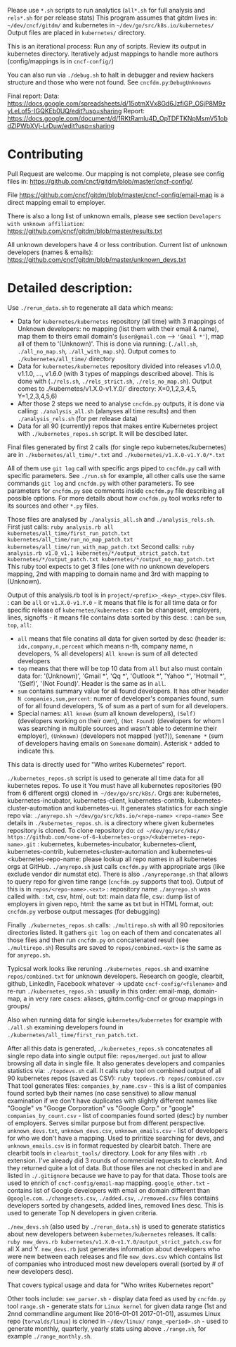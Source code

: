 Please use `*.sh` scripts to run analytics (`all*.sh` for full analysis and `rels*.sh` for per release stats)
This program assumes that gitdm lives in: `~/dev/cncf/gitdm/` and kubernetes in `~/dev/go/src/k8s.io/kubernetes/`
Output files are placed in `kubernetes/` directory.

This is an iterational process:
Run any of scripts. Review its output in kubernetes directory. Iteratively adjust mappings to handle more authors (config/mappings is in
`cncf-config/`)

You can also run via `./debug.sh` to halt in debugger and review hackers structure and those who were not found. See `cncfdm.py`:`DebugUnknowns`

Final report:
Data: https://docs.google.com/spreadsheets/d/15otmXVx8Gd6JzfiGP_OSjP8M9zyLeLof5-IGQKEb0UQ/edit?usp=sharing
Report: https://docs.google.com/document/d/1RKtRamlu4D_OpTDFTKNpMsmV51obdZlPWbXVj-LrDuw/edit?usp=sharing

# Contributing

Pull Request are welcome.
Our mapping is not complete, please see config files in: https://github.com/cncf/gitdm/blob/master/cncf-config/.

File https://github.com/cncf/gitdm/blob/master/cncf-config/email-map is a direct mapping email to employer.

There is also a long list of unknown emails, please see section `Developers with unknown affiliation`:
https://github.com/cncf/gitdm/blob/master/results.txt

All unknown developers have 4 or less contribution.
Current list of unknown developers (names & emails): https://github.com/cncf/gitdm/blob/master/unknown_devs.txt

# Detailed description:

Use `./rerun_data.sh` to regenerate all data which means:
- Data for `kubernetes/kubernetes` repository (all time) with 3 mappings of Unknown developers: no mapping (list them with their email & name), map them to theirs email domain's (`user@gmail.com` --> `'Gmail *'`), map all of them to '(Unknown)'. This is done via running: (`./all.sh`, `./all_no_map.sh`, `./all_with_map.sh`). Output comes to `./kubernetes/all_time/` directory
- Data for `kubernetes/kubernetes` repository divided into releases v1.0.0, v1.1.0, ..., v1.6.0 (with 3 types of mappings described above). This is done with (`./rels.sh`, `./rels_strict.sh`, `./rels_no_map.sh`). Output comes to ./kubernetes/v1.X.0-v1.Y.0/` directory: X=0,1,2,3,4,5, Y=1,2,3,4,5,6)
- After those 2 steps we need to analyse `cncfdm.py` outputs, it is done via calling: `./analysis_all.sh` (alanyses all time results) and then `./analysis_rels.sh` (for per release data)
- Data for all 90 (currently) repos that makes entire Kubernetes project with `./kubernetes_repos.sh` script. It will be descibed later.

Final files generated by first 2 calls (for single repo kubernetes/kubernetes) are in `./kubernetes/all_time/*.txt` and `./kubernetes/v1.X.0-v1.Y.0/*.txt`

All of them use `git log` call with specific args piped to `cncfdm.py` call with specific parameters. See `./run.sh` for example, all other calls use the same commands `git log` and `cncfdm.py` with other parameters.
To see parameters for `cncfdm.py` see comments inside `cncfdm.py` file describing all possible options. For more details about how `cncfdm.py` tool works refer to its sources and other `*.py` files.

Those files are analysed by `./analysis_all.sh` and `./analysis_rels.sh`. First just calls:
`ruby analysis.rb all kubernetes/all_time/first_run_patch.txt kubernetes/all_time/run_no_map_patch.txt kubernetes/all_time/run_with_map_patch.txt`
Second calls:
`ruby analysis.rb v1.0_v1.1 kubernetes/*/output_strict_patch.txt kubernetes/*/output_patch.txt kubernetes/*/output_no_map_patch.txt`
This ruby tool expects to get 3 files (one with no unknown developers mapping, 2nd with mapping to domain name and 3rd with mapping to (Unknown).

Output of this analysis.rb tool is in `project/<prefix>_<key>_<type>`.csv files.
<prefix>: can be `all` or `v1.X.0-v1.Y.0` - it means that file is for all time data or for specific release of `kubernetes/kubernetes`
<key>: can be changeset, employers, lines, signoffs - it means file contains data sorted by this <key> desc.
<type>: can be `sum`, `top`, `all`:
- `all` means that file conatins all data for given <prefix> sorted by <key> desc (header is: `idx,company,n,percent` which means n-th, company name, n developers, % all developers) `All known` is sum of all detected developers
- `top` means that there will be top 10 data from `all` but also must contain data for: '(Unknown)', 'Gmail *', 'Qq *', 'Outlook *', 'Yahoo *', 'Hotmail *', '(Self)', '(Not Found)'. Header is the same as in `all`.
- `sum` contains summary value for all found developers. It has other header `N companies,sum,percent`: numer of developer's companies found, sum of <key> for all found developers, % of sum <key> as a part of sum <key> for all developers.
- Special names: `All known` (sum all known developers), `(Self)` (developers working on their own), `(Not Found)` (developers for whom I was searching in multiple sources and wasn't able to determine their employer), `(Unknown)` (developers not mapped (yet?)), `Somename *` (sum of developers having emails on `Somename` domain). Asterisk `*` added to indicate this.

This data is directly used for "Who writes Kubernetes" report.

`./kubernetes_repos.sh` script is used to generate all time data for all kubernetes repos. To use it You must have all kubernetes repositories (90 from 6 different orgs) cloned in` ~/dev/go/src/k8s/`.
Orgs are: kubernetes, kubernetes-incubator, kubernetes-client, kubernetes-contrib, kubernetes-cluster-automation and kubernetes-ui.
It generates statistics for each single repo via:
`./anyrepo.sh ~/dev/go/src/k8s.io/<repo-name> <repo-name>`
See details in `./kubernetes_repos.sh`.
<repo-name> is a directory where given kubernetes repository is cloned.
To clone repository do:
`cd ~/dev/go/src/k8s/`
`https://github.com/<one-of-6-kubernetes-orgs>/<kubernetes-repo-name>.git`
<one-of-6-kubernetes-orgs>: kubernetes, kubernetes-incubator, kubernetes-client, kubernetes-contrib, kubernetes-cluster-automation and kubernetes-ui
<kubernetes-repo-name: please lookup all repo names in all kubernetes orgs at GitHub.
`./anyrepo.sh` just calls `cncfdm.py` with appropriate args (like exclude vendor dir numstat etc).
There is also `./anyreporange.sh` that allows to query repo for given time range (`cncfdm.py` supports that too).
Output of this is in `repos/<repo-name>.<ext>`
<repo-name>: repository name `./anyrepo.sh` was called with.
<ext>: txt, csv, html, out: txt: main data file, csv: dump list of employers in given repo, html: the same as txt but in HTML format, out: `cncfdm.py` verbose output messages (for debugging)

Finally `./kubernetes_repos.sh` calls:
`./multirepo.sh` with all 90 repositories directories listed.
It gathers `git log` on each of them and concatenates all those files and then run `cncfdm.py` on concatenated result (see `./multirepo.sh`)
Results are saved to `repos/combined.<ext>` <ext> is the same as for `anyrepo.sh`.

Typicsal work looks like reruning `./kubernetes_repos.sh` and examine `repos/combined.txt` for unknown developers.
Research on google, clearbit, github, LinkedIn, Facebook whatever -> update `cncf-config/<filename>` and re-run `./kubernetes_repos.sh`
<filename>: usually in this order: email-map, domain-map, a in very rare cases: aliases, gitdm.config-cncf or group mappings in groups/

Also when running data for single `kubernetes/kubernetes` for example with `./all.sh` examining developers found in `./kubernetes/all_time/first_run_patch.txt`.

After all this data is generated, `./kubernetes_repos.sh` concatenates all single repo data into single output file: `repos/merged.out` just to allow browsing all data in single file.
It also generates developers and companies statistics via:
`./topdevs.sh` call.
It calls ruby tool on combined output of all 90 kubernetes repos (saved as CSV):
`ruby topdevs.rb repos/combined.csv`
That tool generates files:
`companies_by_name.csv` - this is a list of companies found sorted byb their names (no case sensitive) to allow manual examination if we don't have duplicates with slightly different names like "Google" vs "Googe Corporation" vs "Google Corp." or "google"
`companies_by_count.csv` - list of coompanies found sorted (desc) by number of employers. Serves similar purpose but from different perspective.
`unknown_devs.txt`, `unknown_devs.csv`, `unknown_emails.csv` - list of developers for who we don't have a mapping. Used to priritize searching for devs, and `unknown_emails.csv` is in format requested by clearbit batch.
There are clearbit tools in `clearbit_tools/` directory. Look for any files with `.rb` extension. I've already did 3 rounds of commercial requests to clearbit. And they returned quite a lot of data. But those files are not checked in and are listed in `./.gitignore` because we have to pay for that data.
Those tools are used to enrich of `cncf-config/email-map` mapping.
`google_other.txt` - contains list of Google developers with email on domain different than `@google.com`.
`./changesets.csv`, `./added.csv`, `./removed.csv` files contains developers sorted by changesets, added lines, removed lines desc. This is used to generate Top N developers in given criteria.

`./new_devs.sh` (also used by `./rerun_data.sh`) is used to generate statistics about new developers between `kubernetes/kubernetes` releases.
It calls: `ruby new_devs.rb kubernetes/v1.X.0-v1.Y.0/output_strict_patch.csv` for all X and Y.
`new_devs.rb` just generates information about developers who were new between each releases and file `new_devs.csv` which contains list of companies who introduced most new developers overall (sorted by # of new developers desc).

That covers typical usage and data for "Who writes Kubernetes report"

Other tools include:
`see_parser.sh` - display data feed as used by `cncfdm.py` tool
`range.sh` - generate stats for `Linux kernel` for given data range (1st and 2nnd commandline argument like 2016-01-01 2017-01-01), assumes Linux repo (`torvalds/linux`) is cloned in `~/dev/linux/`
`range_<period>.sh` - used to generate monthly, quarterly, yearly stats using above `./range.sh`, for example `./range_monthly.sh`.

